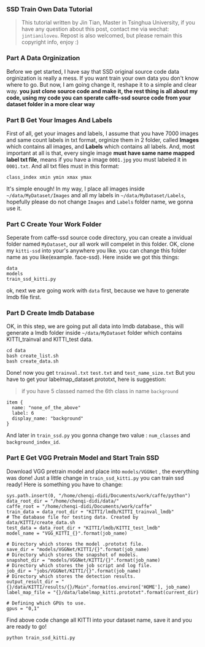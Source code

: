 ### SSD Train Own Data Tutorial

> This tutorial written by Jin Tian, Master in Tsinghua University, if you have any question about this post, contact me via wechat: `jintianiloveu`. Repost is also welcomed, but please remain this copyright info, enjoy :)

### Part A Data Orginization
Before we get started, I have say that SSD original source code data orginization is really a mess. If you want train your own data you don't know where to go. But now, I am going change it, reshape it to a simple and clear way. **you just clone source code and make it, the rest thing is all about my code, using my code you can sperate caffe-ssd source code from your dataset folder in a more clear way**

### Part B Get Your Images And Labels
First of all, get your images and labels, I assume that you have 7000 images and same count labels in txt format, orginize them in 2 folder, called **Images** which contains all images, and **Labels** which contains all labels. And, most important at all is that, every single image **must have same name mapped label txt file**, means if you have a image `0001.jpg` you must labeled it in `0001.txt`. And all txt files must in this format:
```
class_index xmin ymin xmax ymax
```
It's simple enough! In my way, I place all images inside `~/data/MyDataset/Images` and all my labels in `~/data/MyDataset/Labels`, hopefully please do not change `Images` and `Labels` folder name, we gonna use it.

### Part C Create Your Work Folder
Seperate from caffe-ssd source code directory, you can create a invidual folder named `MyDataset`, our all work will compelet in this folder. OK, clone my `kitti-ssd` into your's anywhere you like. you can change this folder name as you like(example. face-ssd). Here inside we got this things:
```
data
models
train_ssd_kitti.py
```
ok, next we are going work with `data` first, because we have to generate lmdb file first.

### Part D Create lmdb Database
OK, in this step, we are going put all data into lmdb database., this will generate a lmdb folder inside `~/data/MyDataset` folder which contains KITTI_trainval and KITTI_test data.
```
cd data
bash create_list.sh
bash create_data.sh
```
Done! now you get `trainval.txt` `test.txt` and `test_name_size.txt`
But you have to get your labelmap_dataset.prototxt, here is suggestion:
> if you have 5 classed named the 6th class in name `background`

```
item {
  name: "none_of_the_above"
  label: 6
  display_name: "background"
}
```
And later in `train_ssd.py` you gonna change two value : `num_classes`  and `background_index_id`.

### Part E Get VGG Pretrain Model and Start Train SSD
Download VGG pretrain model and place into `models/VGGNet` , the everything was done! Just a little change in `train_ssd_kitti.py` you can train ssd ready! Here is something you have to change:
```
sys.path.insert(0, "/home/chenqi-didi/Documents/work/caffe/python")
data_root_dir = "/home/chenqi-didi/data/"
caffe_root = "/home/chenqi-didi/Documents/work/caffe"
train_data = data_root_dir + "KITTI/lmdb/KITTI_trainval_lmdb"
# The database file for testing data. Created by data/KITTI/create_data.sh
test_data = data_root_dir + "KITTI/lmdb/KITTI_test_lmdb"
model_name = "VGG_KITTI_{}".format(job_name)

# Directory which stores the model .prototxt file.
save_dir = "models/VGGNet/KITTI/{}".format(job_name)
# Directory which stores the snapshot of models.
snapshot_dir = "models/VGGNet/KITTI/{}".format(job_name)
# Directory which stores the job script and log file.
job_dir = "jobs/VGGNet/KITTI/{}".format(job_name)
# Directory which stores the detection results.
output_result_dir = "{}/data/KITTI/results/{}/Main".format(os.environ['HOME'], job_name)
label_map_file = "{}/data/labelmap_kitti.prototxt".format(current_dir)

# Defining which GPUs to use.
gpus = "0,1"
```

Find above code change all KITTI into your dataset name, save it and you are ready to go!
```
python train_ssd_kitti.py
```

